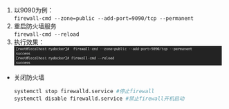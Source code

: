 1. 以9090为例：  
    ```firewall-cmd --zone=public --add-port=9090/tcp --permanent```  
1. 重启防火墙服务  
    ```firewall-cmd --reload```  
1. 执行效果：  
    ![image text](../images/port01.png)


* 关闭防火墙
    ``` sh
    systemctl stop firewalld.service #停止firewall
    systemctl disable firewalld.service #禁止firewall开机启动
    ```